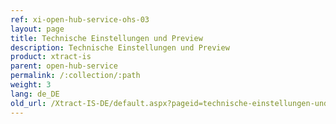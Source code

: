 ```yaml
---
ref: xi-open-hub-service-ohs-03
layout: page
title: Technische Einstellungen und Preview
description: Technische Einstellungen und Preview
product: xtract-is
parent: open-hub-service
permalink: /:collection/:path
weight: 3
lang: de_DE
old_url: /Xtract-IS-DE/default.aspx?pageid=technische-einstellungen-und-preview
---
```

